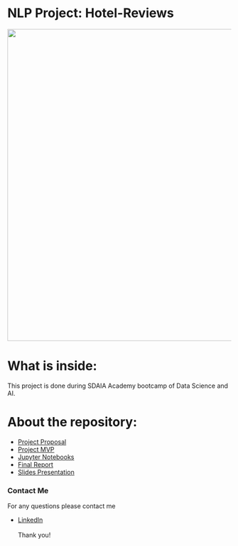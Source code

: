 # NLP Project: Hotel-Reviews

<p align="center" width="100%">
<img src="https://www.revinate.com/wp-content/themes/revinate-sage/resources/assets/images/product-desc/_guest-feedback-reputation.png" width="700" style="display: block; margin: 0 auto"/>
</p>


# What is inside:
This project is done during SDAIA Academy bootcamp of Data Science and AI.

# About the repository:
- [Project Proposal](https://github.com/Aishah2019/Hotel-Reviews-NLP-Project/tree/main/Proposal)
- [Project MVP](https://github.com/Aishah2019/Hotel-Reviews-NLP-Project/tree/main/MVP)
- [Jupyter Notebooks](https://github.com/Aishah2019/Hotel-Reviews-NLP-Project/tree/main/Jupyter%20Notebooks)
- [Final Report](https://github.com/Aishah2019/Hotel-Reviews-NLP-Project/blob/main/Report/README.md)
- [Slides Presentation](https://github.com/Aishah2019/Hotel-Reviews-NLP-Project/tree/main/Presentation)

### Contact Me
For any questions please contact me <br/>
- [LinkedIn](https://github.com/Aishah2019)
<br/><br/>
Thank you!
